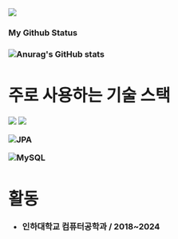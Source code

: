 <div>
<img src="https://img.shields.io/badge/tazanboy2@naver.com-EA4335?style=for-the-badge&logo=Gmail&logoColor=white">
<div>

  
<h3 align="left">My Github Status <h3>

<div>
  
![Anurag's GitHub stats](https://github-readme-stats.vercel.app/api?username=JihwanKim0929&theme=synthwave&show_icons=true)
  
</div>

<div>
  
# 주로 사용하는 기술 스택
<img src="https://img.shields.io/badge/springboot-6DB33F?style=for-the-badge&logo=springboot&logoColor=white">

<img src="https://img.shields.io/badge/Spring Security-6DB33F?style=for-the-badge&logo=Spring Security&logoColor=white">

![JPA](https://img.shields.io/badge/JPA-hibernate-orange)

![MySQL](https://img.shields.io/badge/MySQL-4479A1?style=for-the-badge&logo=mysql&logoColor=white)


# 활동
- 인하대학교 컴퓨터공학과 / 2018~2024
